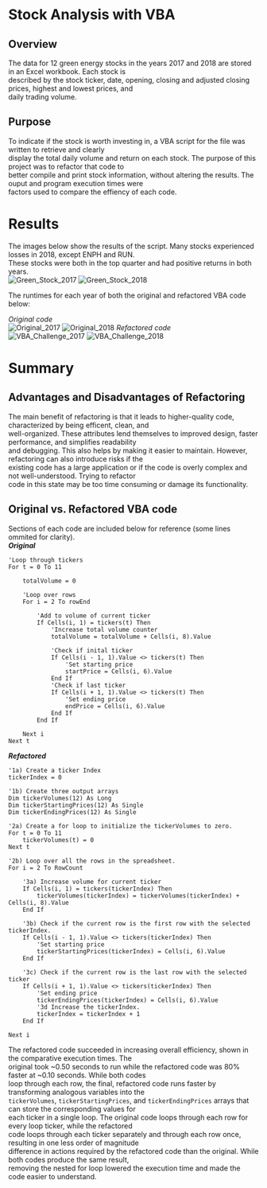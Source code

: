 # Stock Analysis with VBA

## Overview
The data for 12 green energy stocks in the years 2017 and 2018 are stored in an Excel workbook. Each stock is  
described by the stock ticker, date, opening, closing and adjusted closing prices, highest and lowest prices, and  
daily trading volume.  
  
## Purpose
To indicate if the stock is worth investing in, a VBA script for the file was written to retrieve and clearly  
display the total daily volume and return on each stock. The purpose of this project was to refactor that code to  
better compile and print stock information, without altering the results. The ouput and program execution times were  
factors used to compare the effiency of each code.  
  
# Results
The images below show the results of the script. Many stocks experienced losses in 2018, except ENPH and RUN.  
These stocks were both in the top quarter and had positive returns in both years.  
![Green_Stock_2017](Resources/Green_Stock_2017.png)
![Green_Stock_2018](Resources/Green_Stock_2018.png)
  
The runtimes for each year of both the original and refactored VBA code below:  
  
*Original code*  
![Original_2017](Resources/Original_2017.png)
![Original_2018](Resources/Original_2018.png)
*Refactored code*  
![VBA_Challenge_2017](Resources/VBA_Challenge_2017.png)
![VBA_Challenge_2018](Resources/VBA_Challenge_2018.png)
  
# Summary
  
## Advantages and Disadvantages of Refactoring
The main benefit of refactoring is that it leads to higher-quality code, characterized by being efficent, clean, and  
well-organized. These attributes lend themselves to improved design, faster performance, and simplifies readability  
and debugging. This also helps by making it easier to maintain. However, refactoring can also introduce risks if the  
existing code has a large application or if the code is overly complex and not well-understood. Trying to refactor  
code in this state may be too time consuming or damage its functionality.  
  
## Original vs. Refactored VBA code
Sections of each code are included below for reference (some lines ommited for clarity).  
***Original***
```
'Loop through tickers  
For t = 0 To 11  
  
    totalVolume = 0  
  
    'Loop over rows  
    For i = 2 To rowEnd  
  
        'Add to volume of current ticker  
        If Cells(i, 1) = tickers(t) Then  
            'Increase total volume counter  
            totalVolume = totalVolume + Cells(i, 8).Value  
  
            'Check if inital ticker  
            If Cells(i - 1, 1).Value <> tickers(t) Then  
                'Set starting price  
                startPrice = Cells(i, 6).Value  
            End If  
            'Check if last ticker  
            If Cells(i + 1, 1).Value <> tickers(t) Then  
                'Set ending price  
                endPrice = Cells(i, 6).Value  
            End If  
        End If  
  
    Next i  
Next t
```
***Refactored***
```
'1a) Create a ticker Index  
tickerIndex = 0  
  
'1b) Create three output arrays  
Dim tickerVolumes(12) As Long  
Dim tickerStartingPrices(12) As Single  
Dim tickerEndingPrices(12) As Single  
  
'2a) Create a for loop to initialize the tickerVolumes to zero.  
For t = 0 To 11  
    tickerVolumes(t) = 0  
Next t  
  
'2b) Loop over all the rows in the spreadsheet.  
For i = 2 To RowCount  
  
    '3a) Increase volume for current ticker  
    If Cells(i, 1) = tickers(tickerIndex) Then  
        tickerVolumes(tickerIndex) = tickerVolumes(tickerIndex) + Cells(i, 8).Value  
    End If  
  
    '3b) Check if the current row is the first row with the selected tickerIndex.  
    If Cells(i - 1, 1).Value <> tickers(tickerIndex) Then  
        'Set starting price  
        tickerStartingPrices(tickerIndex) = Cells(i, 6).Value  
    End If  
  
    '3c) Check if the current row is the last row with the selected ticker  
    If Cells(i + 1, 1).Value <> tickers(tickerIndex) Then  
        'Set ending price  
        tickerEndingPrices(tickerIndex) = Cells(i, 6).Value  
        '3d Increase the tickerIndex.  
        tickerIndex = tickerIndex + 1  
    End If  
  
Next i  
```
The refactored code succeeded in increasing overall efficiency, shown in the comparative execution times. The  
original took ~0.50 seconds  to run while the  refactored code was 80% faster at ~0.10 seconds. While both codes  
loop through each row, the final, refactored code runs faster by transforming analogous variables into the  
`tickerVolumes`, `tickerStartingPrices`, and `tickerEndingPrices` arrays that can store the corresponding values for  
each ticker in a single loop. The original code loops through each row for every loop ticker, while the refactored  
code loops through each ticker separately and through each row once, resulting in one less order of magnitude  
difference in actions required by the refactored code than the original. While both codes produce the same result,  
removing the nested for loop lowered the execution time and made the code easier to understand.
